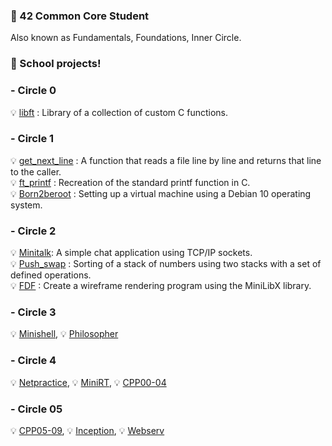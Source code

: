 ### 🌱 42 Common Core Student
Also known as Fundamentals, Foundations, Inner Circle.

### 🌸 School projects!

### - Circle 0️
💡 [libft](https://github.com/jha0517/Circle00_libft)
: Library of a collection of custom C functions.
### - Circle 1
💡 [get_next_line](https://github.com/jha0517/Circle01_Get_next_line) : A function that reads a file line by line and returns that line to the caller. <br> 💡 [ft_printf](https://github.com/jha0517/Circle01_Ft_printf) : Recreation of the standard printf function in C.<br> 💡 [Born2beroot](https://github.com/jha0517/Circle01_Born2beroot) : Setting up a virtual machine using a Debian 10 operating system. 

### - Circle 2
💡 [Minitalk](https://github.com/jha0517/Circle02_Minitalk): A simple chat application using TCP/IP sockets.<br> 💡 [Push_swap](https://github.com/jha0517/Circle02_Push_swap) : Sorting of a stack of numbers using two stacks with a set of defined operations.<br> 💡 [FDF](https://github.com/jha0517/Circle02_FDF) : Create a wireframe rendering program using the MiniLibX library.

### - Circle 3
💡 [Minishell](https://github.com/jha0517/Circle03_Minishell), 💡 [Philosopher](https://github.com/jha0517/Circle03_Philosopher)

### - Circle 4
💡 [Netpractice](https://github.com/jha0517/Circle04_Netpractice), 💡 [MiniRT](https://github.com/jha0517/Circle04_MiniRT), 💡 [CPP00-04](https://github.com/jha0517/Circle04_CPP)

### - Circle 05
💡 [CPP05-09](https://github.com/jha0517/Circle05_CPP), 💡 [Inception](https://github.com/jha0517/Circle05_Inception), 💡 [Webserv](https://github.com/jha0517/Circle05_Webserv)


<!--
**jha0517/jha0517** is a ✨ _special_ ✨ repository because its `README.md` (this file) appears on your GitHub profile.

Here are some ideas to get you started:

- 🔭 I’m currently working on ...
- 🌱 I’m currently learning ...
- 👯 I’m looking to collaborate on ...
- 🤔 I’m looking for help with ...
- 💬 Ask me about ...
- 📫 How to reach me: ...
- 😄 Pronouns: ...
- ⚡ Fun fact: ...
-->
